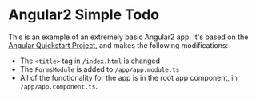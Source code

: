 # Angular2 Simple Todo

This is an example of an extremely basic Angular2 app. It's based on the [Angular Quickstart Project](https://github.com/angular/quickstart), and makes the following modifications:

- The `<title>` tag in `/index.html` is changed
- The `FormsModule` is added to `/app/app.module.ts`
- All of the functionality for the app is in the root app component, in `/app/app.component.ts`.

